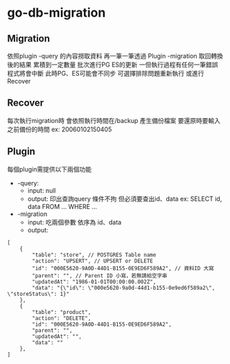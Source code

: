 # go-db-migration

## Migration
依照plugin -query 的內容撈取資料
再一筆一筆透過 Plugin -migration 取回轉換後的結果
累積到一定數量 批次進行PG ES的更新
一但執行過程有任何一筆錯誤 程式將會中斷 此時PG、ES可能會不同步
可選擇排除問題重新執行 或進行Recover

## Recover
每次執行migration時
會依照執行時間在/backup 產生備份檔案
要還原時要輸入之前備份的時間
ex: 20060102150405

## Plugin
每個plugin需提供以下兩個功能
* -query:
    * input: null
    * output: 印出查詢query 條件不拘 但必須要查出id、data
    ex: SELECT id, data FROM ... WHERE ...
* -migration
    * input: 吃兩個參數 依序為 id、data
    * output:
```
[
    {
        "table": "store", // POSTGRES Table name
        "action": "UPSERT", // UPSERT or DELETE
        "id": "000E5620-9A0D-44D1-B155-0E9ED6F589A2", // 資料ID 大寫
        "parent": "", // Parent ID 小寫，若無請給空字串
        "updatedAt": "1986-01-01T00:00:00.002Z",
        "data": "{\"id\": \"000e5620-9a0d-44d1-b155-0e9ed6f589a2\", \"storeStatus\": 1}"
    },
    {
        "table": "product",
        "action": "DELETE",
        "id": "000E5620-9A0D-44D1-B155-0E9ED6F589A2",
        "parent": "",
        "updatedAt": "",
        "data": ""
    },
]
```
